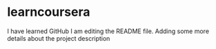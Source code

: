 # learncoursera
I have learned GitHub
I am editing the README file. Adding some more details about the project description

